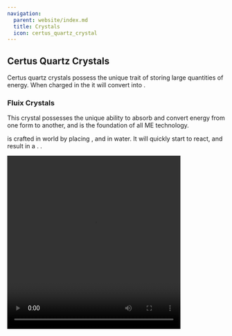 ```yaml
---
navigation:
  parent: website/index.md
  title: Crystals
  icon: certus_quartz_crystal
---
```


## Certus Quartz Crystals

Certus quartz crystals possess the unique trait of storing large quantities of energy.
When charged in the <ItemLink id="charger"/> it will convert
into <ItemLink id="charged_certus_quartz_crystal"/>.

### Fluix Crystals

This crystal possesses the unique ability to absorb and convert energy from one
form to another, and is the foundation of all ME technology.

<ItemLink id="fluix_crystal" /> is crafted in world by placing <ItemLink id="charged_certus_quartz_crystal" />
, <ItemLink id="minecraft:quartz" />
and <ItemLink id="minecraft:redstone" /> in water. It will quickly start to react,
and result in a <ItemLink id="fluix_crystal" />. .

<div>
  <video
    src="/videos/fluix_crafting.mp4"
    width="400"
    height="400"
    controls
  ></video>
</div>

